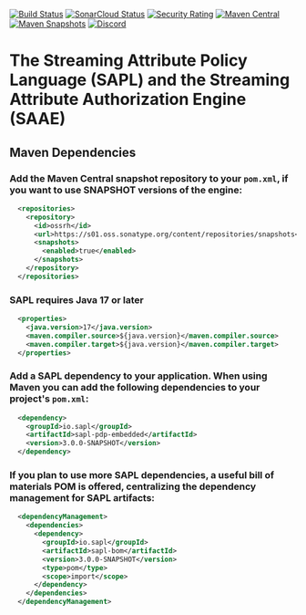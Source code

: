 [![Build Status](https://github.com/heutelbeck/sapl-policy-engine/actions/workflows/build_master.yml/badge.svg)](https://github.com/heutelbeck/sapl-policy-engine/actions/workflows/build_master.yml)
[![SonarCloud Status](https://sonarcloud.io/api/project_badges/measure?project=heutelbeck_sapl-policy-engine&metric=alert_status)](https://sonarcloud.io/dashboard?id=heutelbeck_sapl-policy-engine)
[![Security Rating](https://sonarcloud.io/api/project_badges/measure?project=heutelbeck_sapl-policy-engine&metric=security_rating)](https://sonarcloud.io/summary/new_code?id=heutelbeck_sapl-policy-engine)
[![Maven Central](https://img.shields.io/maven-central/v/io.sapl/sapl-lang)](https://mvnrepository.com/artifact/io.sapl)
[![Maven Snapshots](https://img.shields.io/maven-metadata/v?metadataUrl=https%3A%2F%2Fs01.oss.sonatype.org%2Fcontent%2Frepositories%2Fsnapshots%2Fio%2Fsapl%2Fsapl-policy-engine%2Fmaven-metadata.xml)](https://s01.oss.sonatype.org/content/repositories/snapshots/io/sapl/)
[![Discord](https://img.shields.io/discord/988472137306222654)](https://discord.gg/pRXEVWm3xM)

# The Streaming Attribute Policy Language (SAPL) and the Streaming Attribute Authorization Engine (SAAE)

## Maven Dependencies

### Add the Maven Central snapshot repository to your `pom.xml`, if you want to use SNAPSHOT versions of the engine:

```xml
  <repositories>
    <repository>
      <id>ossrh</id>
      <url>https://s01.oss.sonatype.org/content/repositories/snapshots</url>
      <snapshots>
        <enabled>true</enabled>
      </snapshots>
    </repository>
  </repositories>
```

### SAPL requires Java 17 or later

```xml
  <properties>
    <java.version>17</java.version>
    <maven.compiler.source>${java.version}</maven.compiler.source>
    <maven.compiler.target>${java.version}</maven.compiler.target>
  </properties>
```

### Add a SAPL dependency to your application. When using Maven you can add the following dependencies to your project's `pom.xml`:

```xml
  <dependency>
    <groupId>io.sapl</groupId>
    <artifactId>sapl-pdp-embedded</artifactId>
    <version>3.0.0-SNAPSHOT</version>
  </dependency>
```

### If you plan to use more SAPL dependencies, a useful bill of materials POM is offered, centralizing the dependency management for SAPL artifacts:

```xml
  <dependencyManagement>
    <dependencies>
      <dependency>
        <groupId>io.sapl</groupId>
        <artifactId>sapl-bom</artifactId>
        <version>3.0.0-SNAPSHOT</version>
        <type>pom</type>
        <scope>import</scope>
      </dependency>
    </dependencies>
  </dependencyManagement>
```
